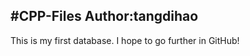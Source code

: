#CPP-Files
Author:tangdihao
----------------------------
This is my first database.
I hope to go further in GitHub!

